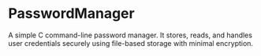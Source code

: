 # PasswordManager
A simple C command-line password manager. It stores, reads, and handles user credentials securely using file-based storage with minimal encryption. 

